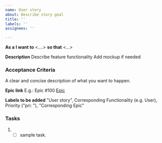 ```yaml
---
name: User story
about: Describe story goal
title: ''
labels: ''
assignees: ''

---
```


**As a** <role> **I want to** <....> **so that** <...>

**Description**
Describe feature functionality
Add mockup if needed

### Acceptance Criteria
A clear and concise description of what you want to happen.

**Epic link**
E.g.: Epic #100 [Epic](https://github.com/ita-social-projects/OoS-Frontend/labels/100)

**Labels to be added**
"User story", Corresponding Functionality (e.g. User), Priority ("pri: "), "Corresponding Epic"

### Tasks 
1. - [ ] sample task.
